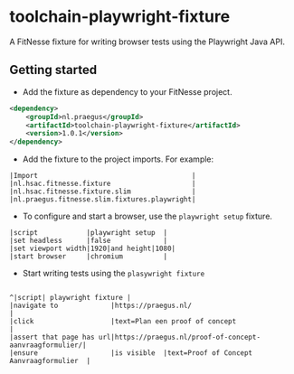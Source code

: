 # toolchain-playwright-fixture

A FitNesse fixture for writing browser tests using the Playwright Java API. 

## Getting started

- Add the fixture as dependency to your FitNesse project.

```xml
<dependency>
    <groupId>nl.praegus</groupId>
    <artifactId>toolchain-playwright-fixture</artifactId>
    <version>1.0.1</version>
</dependency>
```

- Add the fixture to the project imports. For example:

```fitnesse
|Import                                      |
|nl.hsac.fitnesse.fixture                    |
|nl.hsac.fitnesse.fixture.slim               |
|nl.praegus.fitnesse.slim.fixtures.playwright|
```

- To configure and start a browser, use the ```playwright setup``` fixture.

```fitnesse
|script            |playwright setup  |
|set headless      |false             |
|set viewport width|1920|and height|1080|
|start browser     |chromium          |
```

- Start writing tests using the ```plasywright fixture```

```fitnesse

^|script| playwright fixture |
|navigate to             |https://praegus.nl/                                   |
|click                   |text=Plan een proof of concept                        |
|assert that page has url|https://praegus.nl/proof-of-concept-aanvraagformulier/|
|ensure                  |is visible  |text=Proof of Concept Aanvraagformulier  |
```
